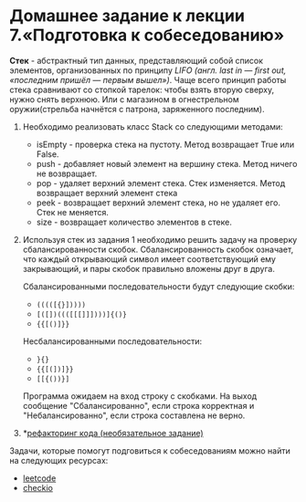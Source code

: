 # Домашнее задание к лекции 7.«Подготовка к собеседованию»

**Стек** - абстрактный тип данных, представляющий собой список элементов, организованных по принципу *LIFO (англ. last in — first out, «последним пришёл — первым вышел»)*. Чаще всего принцип работы стека сравнивают со стопкой тарелок: чтобы взять вторую сверху, нужно снять верхнюю. Или с магазином в огнестрельном оружии(стрельба начнётся с патрона, заряженного последним).

1. Необходимо реализовать класс Stack со следующими методами:
    - isEmpty - проверка стека на пустоту. Метод возвращает True или False.
    - push - добавляет новый элемент на вершину стека. Метод ничего не возвращает.
    - pop - удаляет верхний элемент стека. Стек изменяется. Метод возвращает верхний элемент стека
    - peek - возвращает верхний элемент стека, но не удаляет его. Стек не меняется.
    - size - возвращает количество элементов в стеке.

2. Используя стек из задания 1 необходимо решить задачу на проверку сбалансированности скобок. Сбалансированность скобок означает, что каждый открывающий символ имеет соответствующий ему закрывающий, и пары скобок правильно вложены друг в друга.
    
    Сбалансированными последовательности будут следующие скобки:
    - ```(((([{}]))))```
    - ```[([])((([[[]]])))]{()}```
    - ```{{[()]}}```
    
    Несбалансированными последовательности:
    - ```}{}```
    - ```{{[(])]}}```
    - ```[[{())}]```
    
    Программа ожидаем на вход строку с скобками. На выход сообщение "Сбалансированно", если строка корректная и "Небалансированно", если строка составлена не верно.

3. \*[рефакторинг кода (необязательное задание)](PEP8.md)

Задачи, которые помогут подговиться к собеседованиям можно найти на следующих ресурсах:
- [leetcode](https://leetcode.com/)
- [checkio](https://checkio.org/)